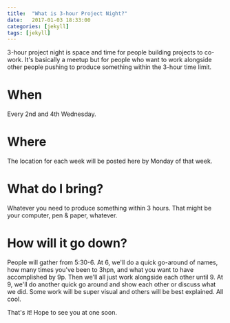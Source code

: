 ```yaml
---
title:  "What is 3-hour Project Night?"
date:   2017-01-03 18:33:00
categories: [jekyll]
tags: [jekyll]
---
```

3-hour project night is space and time for people building projects to co-work. It's basically a meetup but for people who want to work alongside other people pushing to produce something within the 3-hour time limit.

# When 

Every 2nd and 4th Wednesday. 

# Where

The location for each week will be posted here by Monday of that week.

# What do I bring?

Whatever you need to produce something within 3 hours. That might be your computer, pen & paper, whatever. 

# How will it go down?

People will gather from 5:30-6. At 6, we'll do a quick go-around of names, how many times you've been to 3hpn, and what you want to have accomplished by 9p. Then we'll all just work alongside each other until 9. At 9, we'll do another quick go around and show each other or discuss what we did. Some work will be super visual and others will be best explained. All cool. 

That's it! Hope to see you at one soon.
